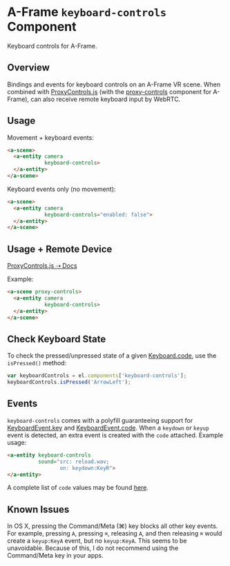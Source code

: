 # A-Frame `keyboard-controls` Component

Keyboard controls for A-Frame.

## Overview

Bindings and events for keyboard controls on an A-Frame VR scene. When combined with [ProxyControls.js](https://proxy-controls.donmccurdy.com) (with the [proxy-controls](https://github.com/donmccurdy/aframe-proxy-controls) component for A-Frame), can also receive remote keyboard input by WebRTC.

## Usage

Movement + keyboard events:

```html
<a-scene>
  <a-entity camera
            keyboard-controls>
  </a-entity>
</a-scene>
```

Keyboard events only (no movement):

```html
<a-scene>
  <a-entity camera
            keyboard-controls="enabled: false">
  </a-entity>
</a-scene>
```

## Usage + Remote Device

[ProxyControls.js ⇢ Docs](http://localhost:3000/#/docs#remote-device)

Example:

```html
<a-scene proxy-controls>
  <a-entity camera
            keyboard-controls>
  </a-entity>
</a-scene>
```

## Check Keyboard State

To check the pressed/unpressed state of a given [Keyboard.code](https://w3c.github.io/uievents-code/#code-value-tables), use the `isPressed()` method:

```javascript
var keyboardControls = el.components['keyboard-controls'];
keyboardControls.isPressed('ArrowLeft');
```

## Events

`keyboard-controls` comes with a polyfill guaranteeing support for [KeyboardEvent.key](https://www.w3.org/TR/DOM-Level-3-Events-key/) and [KeyboardEvent.code](https://w3c.github.io/uievents-code/). When a `keydown` or `keyup` event is detected, an extra event is created with the `code` attached. Example usage:

```html
<a-entity keyboard-controls
          sound="src: reload.wav;
                 on: keydown:KeyR">
</a-entity>
```

A complete list of `code` values may be found [here](https://w3c.github.io/uievents-code/#code-value-tables).

## Known Issues

In OS X, pressing the Command/Meta (⌘) key blocks all other key events. For example, pressing `A`, pressing `⌘`, releasing `A`, and then releasing `⌘` would create a `keyup:KeyA` event, but no `keyup:KeyA`. This seems to be unavoidable. Because of this, I do not recommend using the Command/Meta key in your apps.
